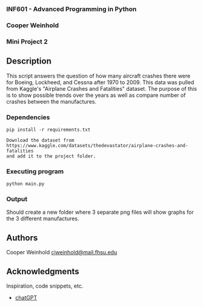 ### INF601 - Advanced Programming in Python
### Cooper Weinhold
### Mini Project 2


## Description
This script answers the question of how many aircraft crashes there were for 
Boeing, Lockheed, and Cessna after 1970 to 2009. This data was pulled from
Kaggle's "Airplane Crashes and Fatalities" dataset. The purpose of this is to 
show possible trends over the years as well as compare number of crashes between 
the manufactures.

### Dependencies
```
pip install -r requirements.txt

Download the dataset from https://www.kaggle.com/datasets/thedevastator/airplane-crashes-and-fatalities
and add it to the project folder. 

```

### Executing program

```
python main.py
```

### Output
Should create a new folder where 3 separate png files will show graphs 
for the 3 different manufactures.

## Authors

Cooper Weinhold
cjweinhold@mail.fhsu.edu


## Acknowledgments

Inspiration, code snippets, etc.
* [chatGPT](https://chatgpt.com/share/66f47472-9304-8007-98ca-99fa8dfe2081)